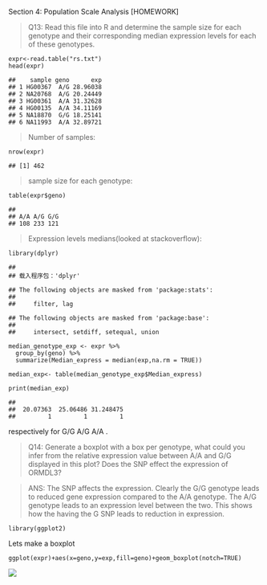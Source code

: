 Section 4: Population Scale Analysis \[HOMEWORK\]

> Q13: Read this file into R and determine the sample size for each
> genotype and their corresponding median expression levels for each of
> these genotypes.

    expr<-read.table("rs.txt")
    head(expr)

    ##    sample geno      exp
    ## 1 HG00367  A/G 28.96038
    ## 2 NA20768  A/G 20.24449
    ## 3 HG00361  A/A 31.32628
    ## 4 HG00135  A/A 34.11169
    ## 5 NA18870  G/G 18.25141
    ## 6 NA11993  A/A 32.89721

> Number of samples:

    nrow(expr)

    ## [1] 462

> sample size for each genotype:

    table(expr$geno)

    ## 
    ## A/A A/G G/G 
    ## 108 233 121

> Expression levels medians(looked at stackoverflow):

    library(dplyr)

    ## 
    ## 载入程序包：'dplyr'

    ## The following objects are masked from 'package:stats':
    ## 
    ##     filter, lag

    ## The following objects are masked from 'package:base':
    ## 
    ##     intersect, setdiff, setequal, union

    median_genotype_exp <- expr %>%
      group_by(geno) %>%
      summarize(Median_express = median(exp,na.rm = TRUE))

    median_exp<- table(median_genotype_exp$Median_express)

    print(median_exp)

    ## 
    ##  20.07363  25.06486 31.248475 
    ##         1         1         1

respectively for G/G A/G A/A .

> Q14: Generate a boxplot with a box per genotype, what could you infer
> from the relative expression value between A/A and G/G displayed in
> this plot? Does the SNP effect the expression of ORMDL3?

> ANS: The SNP affects the expression. Clearly the G/G genotype leads to
> reduced gene expression compared to the A/A genotype. The A/G genotype
> leads to an expression level between the two. This shows how the
> having the G SNP leads to reduction in expression.

    library(ggplot2)

Lets make a boxplot

    ggplot(expr)+aes(x=geno,y=exp,fill=geno)+geom_boxplot(notch=TRUE)

![](Class12HW_files/figure-markdown_strict/unnamed-chunk-7-1.png)
